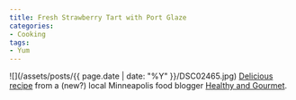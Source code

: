 ```yaml
---
title: Fresh Strawberry Tart with Port Glaze
categories:
- Cooking
tags:
- Yum
---
```


![](/assets/posts/{{ page.date | date: "%Y" }}/DSC02465.jpg)
[Delicious recipe](http://healthyandgourmet.blogspot.com/2010/07/fresh-strawberry-tart-with-port-glaze.html) from a (new?) local Minneapolis food blogger [Healthy and Gourmet](http://healthyandgourmet.blogspot.com/).

